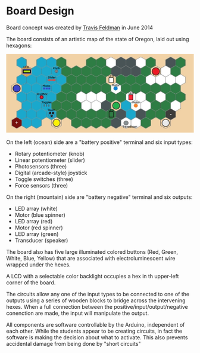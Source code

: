 Board Design
============

Board concept was created by [Travis Feldman](http://travisfeldman.org) in June 2014

The board consists of an artistic map of the state of Oregon, laid out using hexagons:

![Board front showing hexes](/pictures/Board_Hexes.jpg)

On the left (ocean) side are a "battery positive" terminal and six input types:
* Rotary potentiometer (knob)
* Linear potentiometer (slider)
* Photosensors (three)
* Digital (arcade-style) joystick
* Toggle switches (three)
* Force sensors (three)

On the right (mountain) side are "battery negative" terminal and six outputs:
* LED array (white)
* Motor (blue spinner)
* LED array (red)
* Motor (red spinner)
* LED array (green)
* Transducer (speaker)

The board also has five large illuminated colored buttons (Red, Green, White, Blue, Yellow) that are associated with electroluminescent wire wrapped under the hexes.  

A LCD with a selectable color backlight occupies a hex in th upper-left corner of the board.

The circuits allow any one of the input types to be connected to one of the outputs using a series of wooden blocks to bridge across the intervening hexes.  When a full connection between the positive/input/output/negative conenction are made, the input will manipulate the output.

All components are software controllable by the Arduino, independent of each other.  While the students appear to be creating circuits, in fact the software is making the decision about what to activate.  This also prevents accidental damage from being done by "short circuits"



